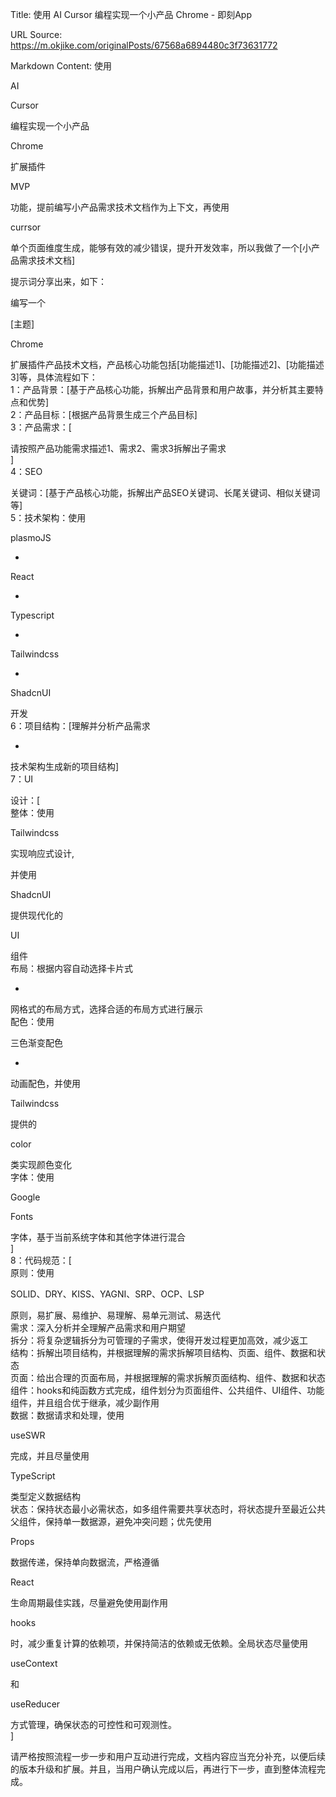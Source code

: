 Title: 使用 AI Cursor 编程实现一个小产品 Chrome - 即刻App

URL Source: https://m.okjike.com/originalPosts/67568a6894480c3f73631772

Markdown Content:
使用

AI

Cursor

编程实现一个小产品

Chrome

扩展插件

MVP

功能，提前编写小产品需求技术文档作为上下文，再使用

currsor

单个页面维度生成，能够有效的减少错误，提升开发效率，所以我做了一个\[小产品需求技术文档\]

提示词分享出来，如下：

编写一个

\[主题\]

Chrome

扩展插件产品技术文档，产品核心功能包括\[功能描述1\]、\[功能描述2\]、\[功能描述3\]等，具体流程如下：  
1：产品背景：\[基于产品核心功能，拆解出产品背景和用户故事，并分析其主要特点和优势\]  
2：产品目标：\[根据产品背景生成三个产品目标\]  
3：产品需求：\[

请按照产品功能需求描述1、需求2、需求3拆解出子需求  
\]  
4：SEO

关键词：\[基于产品核心功能，拆解出产品SEO关键词、长尾关键词、相似关键词等\]  
5：技术架构：使用

plasmoJS

+

React

+

Typescript

+

Tailwindcss

+

ShadcnUI

开发  
6：项目结构：\[理解并分析产品需求

+

技术架构生成新的项目结构\]  
7：UI

设计：\[  
整体：使用

Tailwindcss

实现响应式设计,

并使用

ShadcnUI

提供现代化的

UI

组件  
布局：根据内容自动选择卡片式

+

网格式的布局方式，选择合适的布局方式进行展示  
配色：使用

三色渐变配色

+

动画配色，并使用

Tailwindcss

提供的

color

类实现颜色变化  
字体：使用

Google

Fonts

字体，基于当前系统字体和其他字体进行混合  
\]  
8：代码规范：\[  
原则：使用

SOLID、DRY、KISS、YAGNI、SRP、OCP、LSP

原则，易扩展、易维护、易理解、易单元测试、易迭代  
需求：深入分析并全理解产品需求和用户期望  
拆分：将复杂逻辑拆分为可管理的子需求，使得开发过程更加高效，减少返工  
结构：拆解出项目结构，并根据理解的需求拆解项目结构、页面、组件、数据和状态  
页面：给出合理的页面布局，并根据理解的需求拆解页面结构、组件、数据和状态  
组件：hooks和纯函数方式完成，组件划分为页面组件、公共组件、UI组件、功能组件，并且组合优于继承，减少副作用  
数据：数据请求和处理，使用

useSWR

完成，并且尽量使用

TypeScript

类型定义数据结构  
状态：保持状态最小必需状态，如多组件需要共享状态时，将状态提升至最近公共父组件，保持单一数据源，避免冲突问题；优先使用

Props

数据传递，保持单向数据流，严格遵循

React

生命周期最佳实践，尽量避免使用副作用

hooks

时，减少重复计算的依赖项，并保持简洁的依赖或无依赖。全局状态尽量使用

useContext

和

useReducer

方式管理，确保状态的可控性和可观测性。  
\]

请严格按照流程一步一步和用户互动进行完成，文档内容应当充分补充，以便后续的版本升级和扩展。并且，当用户确认完成以后，再进行下一步，直到整体流程完成。
